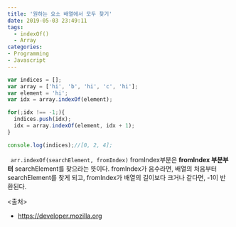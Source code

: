 ```yaml
---
title: '원하는 요소 배열에서 모두 찾기'
date: 2019-05-03 23:49:11
tags:
  - indexOf()
  - Array
categories:
- Programming
- Javascript
---
```

```js
var indices = [];
var array = ['hi', 'b', 'hi', 'c', 'hi'];
var element = 'hi';
var idx = array.indexOf(element);

for(;idx !== -1;){
  indices.push(idx);
  idx = array.indexOf(element, idx + 1);
}

console.log(indices);//[0, 2, 4];
```

` arr.indexOf(searchElement, fromIndex)` fromIndex부분은 **fromIndex 부분부터** searchElement를 찾으라는 뜻이다. fromIndex가 음수라면, 배열의 처음부터 searchElement를 찾게 되고, fromIndex가 배열의 길이보다 크거나 같다면, -1이 반환된다.

<출처>
- https://developer.mozilla.org
